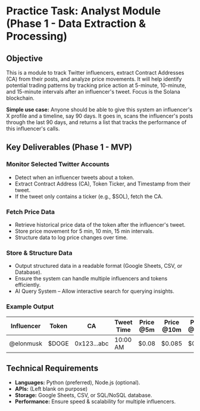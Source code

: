 # Practice Task: Analyst Module (Phase 1 - Data Extraction & Processing)
## Objective
This is a module to track Twitter influencers, extract Contract Addresses (CA) from their posts, and analyze price movements. It will help identify potential trading patterns by tracking price action at 5-minute, 10-minute, and 15-minute intervals after an influencer's tweet. Focus is the Solana blockchain.

**Simple use case:** Anyone should be able to give this system an influencer's X profile and a timeline, say 90 days. It goes in, scans the influencer's posts through the last 90 days, and returns a list that tracks the performance of this influencer's calls.

## Key Deliverables (Phase 1 - MVP)

### Monitor Selected Twitter Accounts
- Detect when an influencer tweets about a token.
- Extract Contract Address (CA), Token Ticker, and Timestamp from their tweet.
- If the tweet only contains a ticker (e.g., $SOL), fetch the CA.

### Fetch Price Data
- Retrieve historical price data of the token after the influencer's tweet.
- Store price movement for 5 min, 10 min, 15 min intervals.
- Structure data to log price changes over time.

### Store & Structure Data
- Output structured data in a readable format (Google Sheets, CSV, or Database).
- Ensure the system can handle multiple influencers and tokens efficiently.
- AI Query System – Allow interactive search for querying insights.

### Example Output

Influencer  | Token | CA          | Tweet Time | Price @5m | Price @10m | Price @15m | % Change
------------|-------|-------------|------------|-----------|------------|------------|---------
@elonmusk   | $DOGE | 0x123...abc | 10:00 AM   | $0.08     | $0.085     | $0.09      | +12%


## Technical Requirements
- **Languages:** Python (preferred), Node.js (optional).
- **APIs:** (Left blank on purpose)
- **Storage:** Google Sheets, CSV, or SQL/NoSQL database.
- **Performance:** Ensure speed & scalability for multiple influencers.
